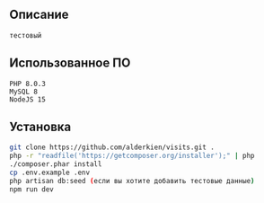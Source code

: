 ## Описание

    тестовый

## Использованное ПО

    PHP 8.0.3
    MySQL 8
    NodeJS 15

## Установка

```sh
git clone https://github.com/alderkien/visits.git .
php -r "readfile('https://getcomposer.org/installer');" | php
./composer.phar install
cp .env.example .env
php artisan db:seed (если вы хотите добавить тестовые данные)
npm run dev
```
